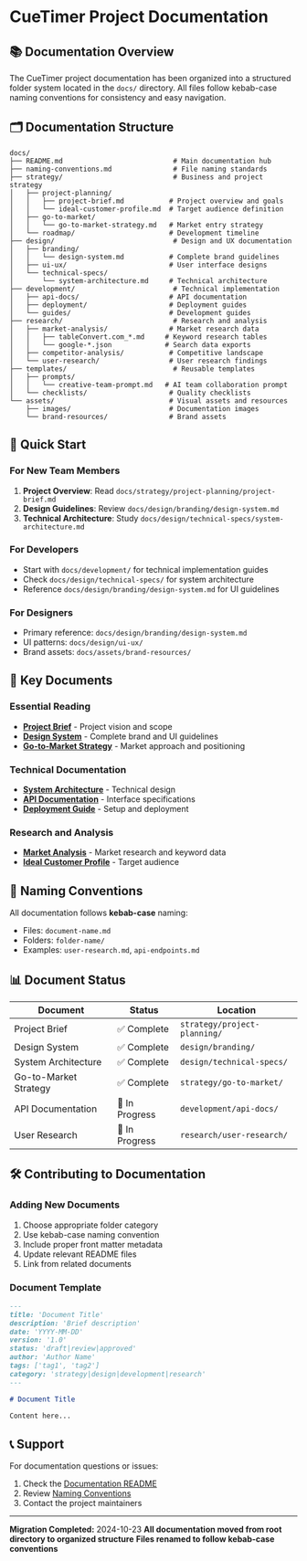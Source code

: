 # CueTimer Project Documentation

## 📚 Documentation Overview

The CueTimer project documentation has been organized into a structured folder
system located in the `docs/` directory. All files follow kebab-case naming
conventions for consistency and easy navigation.

## 🗂️ Documentation Structure

```
docs/
├── README.md                           # Main documentation hub
├── naming-conventions.md               # File naming standards
├── strategy/                           # Business and project strategy
│   ├── project-planning/
│   │   ├── project-brief.md           # Project overview and goals
│   │   └── ideal-customer-profile.md  # Target audience definition
│   ├── go-to-market/
│   │   └── go-to-market-strategy.md   # Market entry strategy
│   └── roadmap/                       # Development timeline
├── design/                             # Design and UX documentation
│   ├── branding/
│   │   └── design-system.md           # Complete brand guidelines
│   ├── ui-ux/                         # User interface designs
│   └── technical-specs/
│       └── system-architecture.md     # Technical architecture
├── development/                        # Technical implementation
│   ├── api-docs/                      # API documentation
│   ├── deployment/                    # Deployment guides
│   └── guides/                        # Development guides
├── research/                           # Research and analysis
│   ├── market-analysis/               # Market research data
│   │   ├── tableConvert.com_*.md     # Keyword research tables
│   │   └── google-*.json             # Search data exports
│   ├── competitor-analysis/           # Competitive landscape
│   └── user-research/                 # User research findings
├── templates/                          # Reusable templates
│   ├── prompts/
│   │   └── creative-team-prompt.md   # AI team collaboration prompt
│   └── checklists/                    # Quality checklists
└── assets/                            # Visual assets and resources
    ├── images/                        # Documentation images
    └── brand-resources/               # Brand assets
```

## 🚀 Quick Start

### For New Team Members

1. **Project Overview**: Read `docs/strategy/project-planning/project-brief.md`
2. **Design Guidelines**: Review `docs/design/branding/design-system.md`
3. **Technical Architecture**: Study
   `docs/design/technical-specs/system-architecture.md`

### For Developers

- Start with `docs/development/` for technical implementation guides
- Check `docs/design/technical-specs/` for system architecture
- Reference `docs/design/branding/design-system.md` for UI guidelines

### For Designers

- Primary reference: `docs/design/branding/design-system.md`
- UI patterns: `docs/design/ui-ux/`
- Brand assets: `docs/assets/brand-resources/`

## 📝 Key Documents

### Essential Reading

- **[Project Brief](docs/strategy/project-planning/project-brief.md)** - Project
  vision and scope
- **[Design System](docs/design/branding/design-system.md)** - Complete brand
  and UI guidelines
- **[Go-to-Market Strategy](docs/strategy/go-to-market/go-to-market-strategy.md)** -
  Market approach and positioning

### Technical Documentation

- **[System Architecture](docs/design/technical-specs/system-architecture.md)** -
  Technical design
- **[API Documentation](docs/development/api-docs/)** - Interface specifications
- **[Deployment Guide](docs/development/deployment/)** - Setup and deployment

### Research and Analysis

- **[Market Analysis](docs/research/market-analysis/)** - Market research and
  keyword data
- **[Ideal Customer Profile](docs/strategy/project-planning/ideal-customer-profile.md)** -
  Target audience

## 🔄 Naming Conventions

All documentation follows **kebab-case** naming:

- Files: `document-name.md`
- Folders: `folder-name/`
- Examples: `user-research.md`, `api-endpoints.md`

## 📊 Document Status

| Document              | Status         | Location                     |
| --------------------- | -------------- | ---------------------------- |
| Project Brief         | ✅ Complete    | `strategy/project-planning/` |
| Design System         | ✅ Complete    | `design/branding/`           |
| System Architecture   | ✅ Complete    | `design/technical-specs/`    |
| Go-to-Market Strategy | ✅ Complete    | `strategy/go-to-market/`     |
| API Documentation     | 🚧 In Progress | `development/api-docs/`      |
| User Research         | 🚧 In Progress | `research/user-research/`    |

## 🛠️ Contributing to Documentation

### Adding New Documents

1. Choose appropriate folder category
2. Use kebab-case naming convention
3. Include proper front matter metadata
4. Update relevant README files
5. Link from related documents

### Document Template

```markdown
---
title: 'Document Title'
description: 'Brief description'
date: 'YYYY-MM-DD'
version: '1.0'
status: 'draft|review|approved'
author: 'Author Name'
tags: ['tag1', 'tag2']
category: 'strategy|design|development|research'
---

# Document Title

Content here...
```

## 📞 Support

For documentation questions or issues:

1. Check the [Documentation README](docs/README.md)
2. Review [Naming Conventions](docs/naming-conventions.md)
3. Contact the project maintainers

---

**Migration Completed:** 2024-10-23 **All documentation moved from root
directory to organized structure** **Files renamed to follow kebab-case
conventions**
